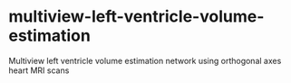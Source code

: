 # multiview-left-ventricle-volume-estimation
Multiview left ventricle volume estimation network using orthogonal axes heart MRI scans
